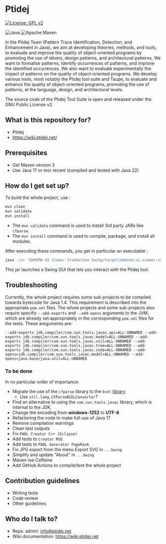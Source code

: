 # Ptidej

[![License: GPL v2](https://img.shields.io/badge/License-GPL_v2-blue.svg)](https://www.gnu.org/licenses/old-licenses/gpl-2.0.en.html)

![Java](https://img.shields.io/badge/java-%23ED8B00.svg?style=for-the-badge&logo=openjdk&logoColor=white)
![Apache Maven](https://img.shields.io/badge/Maven-green?style=for-the-badge&logo=Apache%20Maven)

In the Ptidej Team (Pattern Trace Identification, Detection, and Enhancement in Java), we aim at developing theories, methods, 
and tools, to evaluate and improve the quality of object-oriented programs by promoting the use of idioms, design patterns, 
and architectural patterns. We want to formalise patterns, identify occurrences of patterns, and improve the identified 
occurrences. We also want to evaluate experimentally the impact of patterns on the quality of object-oriented programs. We 
develop various tools, most notably the Ptidej tool suite and Taupe, to evaluate and enhance the quality of object-oriented 
programs, promoting the use of patterns, at the language, design, and architectural levels.

The source code of the Ptidej Tool Suite is open and released under the GNU Public License v2.

## What is this repository for?

* Ptidej 
* https://wiki.ptidej.net/

## Prerequisites

- Get Maven version 3
- Use Java 17 or mor recent (compiled and tested with Java 22)

## How do I get set up?

To build the whole project, use : 
```bash
mvn clean
mvn validate
mvn install
```

- The `mvn validate` command is used to install 3rd party JARs like `cfparse`.
- The `mvn install` command is used to compile, package, and install all modules.

After executing these commands, you get in particular an executable :
```bash
java -jar "DeMIMA UI Viewer Standalone Swing/target/demima-ui-viewer-swing-1.0.0-jar-with-dependencies.jar"
```

This jar launches a Swing GUI that lets you interact with the Ptidej tool.

## Troubleshooting

Currently, the whole project requires some sub-projects to be compiled towards bytecode for Java 1.4. This requirement is described into the appropriate `pom.xml` files. The whole projects and some sub-projects also require specific `--add-exports` and `--add-opens` arguments to the JVM, which are already set appropriately in the corresponding `pom.xml` files for the tests. These areguments are:

```--add-exports jdk.compiler/com.sun.tools.javac.api=ALL-UNNAMED --add-exports jdk.compiler/com.sun.tools.javac.model=ALL-UNNAMED --add-exports jdk.compiler/com.sun.tools.javac.util=ALL-UNNAMED --add-exports jdk.compiler/com.sun.tools.javac.tree=ALL-UNNAMED --add-exports jdk.compiler/com.sun.tools.javac.code=ALL-UNNAMED --add-opens=jdk.compiler/com.sun.tools.javac.model=ALL-UNNAMED --add-opens=java.base/java.util=ALL-UNNAMED```

### To be done

In no particular order of importance:
- Migrate the use of the `cfparse` library to the `bcel` [library](https://mvnrepository.com/artifact/org.apache.bcel/bcel)
  - Use `util.lang.CFParseBCELConvertor`?
- Find an alternative to using the `com.sun.tools.javac` library, which is internal to the JDK.
- Change the encoding from **windows-1252** to **UTF-8**
- Refactoring the code to make full use of Java 17
- Remove compilation warnings
- Clean test outputs
- Fix `PADL Creator C++ (Eclipse)`
- Add tests to `Creator MSE`
- Add tests to `PADL Generator PageRank`
- Fix JPG export from the menu Export SVG in `...Swing`
- Simplify and update "About" in `...Swing`
- Maven-ise Caffeine
- Add GitHub Actions to compile/test the whole project

## Contribution guidelines

* Writing tests
* Code review
* Other guidelines

## Who do I talk to?

- Repo. admin: info@ptidej.net
- Wiki documentation: https://wiki.ptidej.net
